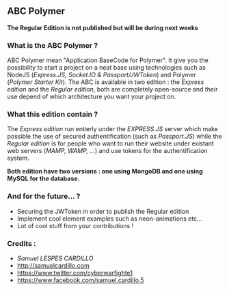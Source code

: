 ## ABC Polymer

**The Regular Edition is not published but will be during next weeks**

### What is the ABC Polymer ?

ABC Polymer mean "Application BaseCode for Polymer". It give you the possibility to start a project on a neat base using technologies such as NodeJS (*Express.JS, Socket.IO & Passport/JWToken*) and Polymer (*Polymer Starter Kit*). The ABC is available in two edition : the *Express edition* and the *Regular edition*, both are completely open-source and their use depend of which architecture you want your project on.

### What this edition contain ?
                  
The *Express edition* run entierly under the *EXPRESS.JS* server which make possible the use of secured authentification (such as *Passport.JS*) while the *Regular edition* is for people who want to run their website under existant web servers (*MAMP, WAMP, ...*) and use tokens for the authentification system.

**Both edition have two versions : one using MongoDB and one using MySQL for the database.**

### And for the future... ?

* Securing the JWToken in order to publish the Regular edition
* Implement cool element examples such as neon-animations etc...
* Lot of cool stuff from your contributions !

### Credits :

* *Samuel LESPES CARDILLO*
* http://samuelcardillo.com
* https://www.twitter.com/cyberwarfighte1
* https://www.facebook.com/samuel.cardillo.5
